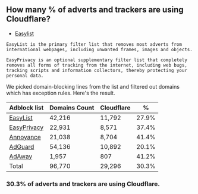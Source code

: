 ## How many % of adverts and trackers are using Cloudflare?


- [Easylist](https://web.archive.org/web/20210516110248/https://easylist.to/)
```
EasyList is the primary filter list that removes most adverts from international webpages, including unwanted frames, images and objects.

EasyPrivacy is an optional supplementary filter list that completely removes all forms of tracking from the internet, including web bugs, tracking scripts and information collectors, thereby protecting your personal data.
```


We picked domain-blocking lines from the list and filtered out domains which has exception rules.
Here's the result.


| Adblock list | Domains Count | Cloudflare | % |
| --- | --- | --- | --- |
| [EasyList](https://easylist.to/easylist/easylist.txt) | 42,216 | 11,792 | 27.9% |
| [EasyPrivacy](https://easylist.to/easylist/easyprivacy.txt) | 22,931 | 8,571 | 37.4% |
| [Annoyance](https://secure.fanboy.co.nz/fanboy-annoyance.txt) | 21,038 | 8,704 | 41.4% |
| [AdGuard](https://adguardteam.github.io/AdGuardSDNSFilter/Filters/filter.txt) | 54,136 | 10,892 | 20.1% |
| [AdAway](https://raw.githubusercontent.com/AdAway/adaway.github.io/master/hosts.txt) | 1,957 | 807 | 41.2% |
| Total | 96,770 | 29,296 | 30.3% |


### 30.3% of adverts and trackers are using Cloudflare.